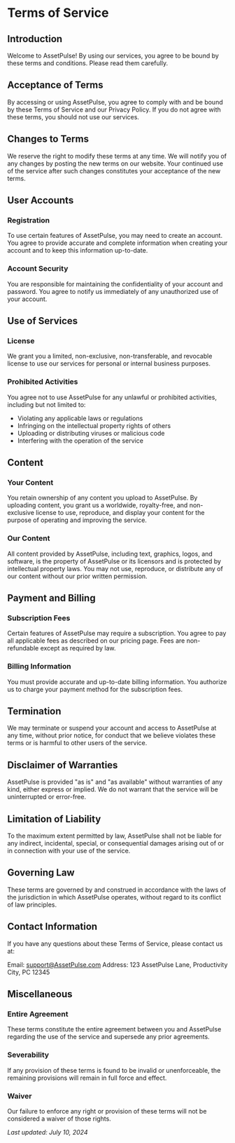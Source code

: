 # Terms of Service

## Introduction

Welcome to AssetPulse! By using our services, you agree to be bound by these terms and conditions. Please read them carefully.

## Acceptance of Terms

By accessing or using AssetPulse, you agree to comply with and be bound by these Terms of Service and our Privacy Policy. If you do not agree with these terms, you should not use our services.

## Changes to Terms

We reserve the right to modify these terms at any time. We will notify you of any changes by posting the new terms on our website. Your continued use of the service after such changes constitutes your acceptance of the new terms.

## User Accounts

### Registration

To use certain features of AssetPulse, you may need to create an account. You agree to provide accurate and complete information when creating your account and to keep this information up-to-date.

### Account Security

You are responsible for maintaining the confidentiality of your account and password. You agree to notify us immediately of any unauthorized use of your account.

## Use of Services

### License

We grant you a limited, non-exclusive, non-transferable, and revocable license to use our services for personal or internal business purposes.

### Prohibited Activities

You agree not to use AssetPulse for any unlawful or prohibited activities, including but not limited to:

- Violating any applicable laws or regulations
- Infringing on the intellectual property rights of others
- Uploading or distributing viruses or malicious code
- Interfering with the operation of the service

## Content

### Your Content

You retain ownership of any content you upload to AssetPulse. By uploading content, you grant us a worldwide, royalty-free, and non-exclusive license to use, reproduce, and display your content for the purpose of operating and improving the service.

### Our Content

All content provided by AssetPulse, including text, graphics, logos, and software, is the property of AssetPulse or its licensors and is protected by intellectual property laws. You may not use, reproduce, or distribute any of our content without our prior written permission.

## Payment and Billing

### Subscription Fees

Certain features of AssetPulse may require a subscription. You agree to pay all applicable fees as described on our pricing page. Fees are non-refundable except as required by law.

### Billing Information

You must provide accurate and up-to-date billing information. You authorize us to charge your payment method for the subscription fees.

## Termination

We may terminate or suspend your account and access to AssetPulse at any time, without prior notice, for conduct that we believe violates these terms or is harmful to other users of the service.

## Disclaimer of Warranties

AssetPulse is provided "as is" and "as available" without warranties of any kind, either express or implied. We do not warrant that the service will be uninterrupted or error-free.

## Limitation of Liability

To the maximum extent permitted by law, AssetPulse shall not be liable for any indirect, incidental, special, or consequential damages arising out of or in connection with your use of the service.

## Governing Law

These terms are governed by and construed in accordance with the laws of the jurisdiction in which AssetPulse operates, without regard to its conflict of law principles.

## Contact Information

If you have any questions about these Terms of Service, please contact us at:

Email: support@AssetPulse.com
Address: 123 AssetPulse Lane, Productivity City, PC 12345

## Miscellaneous

### Entire Agreement

These terms constitute the entire agreement between you and AssetPulse regarding the use of the service and supersede any prior agreements.

### Severability

If any provision of these terms is found to be invalid or unenforceable, the remaining provisions will remain in full force and effect.

### Waiver

Our failure to enforce any right or provision of these terms will not be considered a waiver of those rights.

_Last updated: July 10, 2024_
